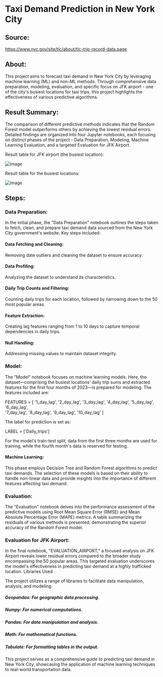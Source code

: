 # Taxi Demand Prediction in New York City

## Source:

‫‪https://www.nyc.gov/site/tlc/about/tlc-trip-record-data.page‬‬‬‬


## About:

This project aims to forecast taxi demand in New York City by leveraging machine learning (ML) and non-ML methods. Through comprehensive data preparation, modeling, evaluation, and specific focus on JFK airport - one of the city's busiest locations for taxi trips, this project highlights the effectiveness of various predictive algorithms.

## Result Summary:

The comparison of different predictive methods indicates that the Random Forest model outperforms others by achieving the lowest residual errors. Detailed findings are organized into four Jupyter notebooks, each focusing on distinct phases of the project - Data Preparation, Modeling, Machine Learning Evaluation, and a targeted Evaluation for JFK Airport.

Result table for JFK airport (the busiest location):

![image](https://github.com/Shahla9/New-York-taxi-demand-prediction/assets/114596964/7d11c64b-f445-4701-bb07-2069e6b6195e)



Result table for the busiest locations:

![image](https://github.com/Shahla9/New-York-taxi-demand-prediction/assets/114596964/7fa8db71-cc54-4c1f-aa9a-79db4e325772)


## Steps:

### Data Preparation:

In the initial phase, the "Data Preparation" notebook outlines the steps taken to fetch, clean, and prepare taxi demand data sourced from the New York City government's website. Key steps included:

#### Data Fetching and Cleaning:
Removing date outliers and cleaning the dataset to ensure accuracy.
#### Data Profiling:
Analyzing the dataset to understand its characteristics.
#### Daily Trip Counts and Filtering:
Counting daily trips for each location, followed by narrowing down to the 50 most popular areas.
#### Feature Extraction:
Creating lag features ranging from 1 to 10 days to capture temporal dependencies in daily trips.
#### Null Handling:
Addressing missing values to maintain dataset integrity.

### Model:
The "Model" notebook focuses on machine learning models. Here, the dataset—comprising the busiest locations' daily trip sums and extracted features for the first four months of 2023—is prepared for modeling. The features included are:

FEATURES = [
    '1_day_lag', '2_day_lag', '3_day_lag', 
    '4_day_lag', '5_day_lag', '6_day_lag',	
    '7_day_lag', '8_day_lag', '9_day_lag', '10_day_lag'
]

The label for prediction is set as:

LABEL = ['Daily_trips']

For the model's train-test split, data from the first three months are used for training, while the fourth month's data is reserved for testing.

#### Machine Learning:

This phase employs Decision Tree and Random Forest algorithms to predict taxi demands. The selection of these models is based on their ability to handle non-linear data and provide insights into the importance of different features affecting taxi demand.


### Evaluation:

The "Evaluation" notebook delves into the performance assessment of the predictive models using Root Mean Square Error (RMSE) and Mean Absolute Percentage Error (MAPE) metrics. A table summarizing the residuals of various methods is presented, demonstrating the superior accuracy of the Random Forest model.


### Evaluation for JFK Airport:

In the final notebook, "EVALUATION_AIRPORT," a focused analysis on JFK Airport reveals lower residual errors compared to the broader study encompassing the 50 popular areas. This targeted evaluation underscores the model's effectiveness in predicting taxi demand at a highly trafficked location.
Libraries Used

The project utilizes a range of libraries to facilitate data manipulation, analysis, and modeling:

##### Geopandas: For geographic data processing.
##### Numpy: For numerical computations.
##### Pandas: For data manipulation and analysis.
##### Math: For mathematical functions.
##### Tabulate: For formatting tables in the output.

This project serves as a comprehensive guide to predicting taxi demand in New York City, showcasing the application of machine learning techniques to real-world transportation data.
